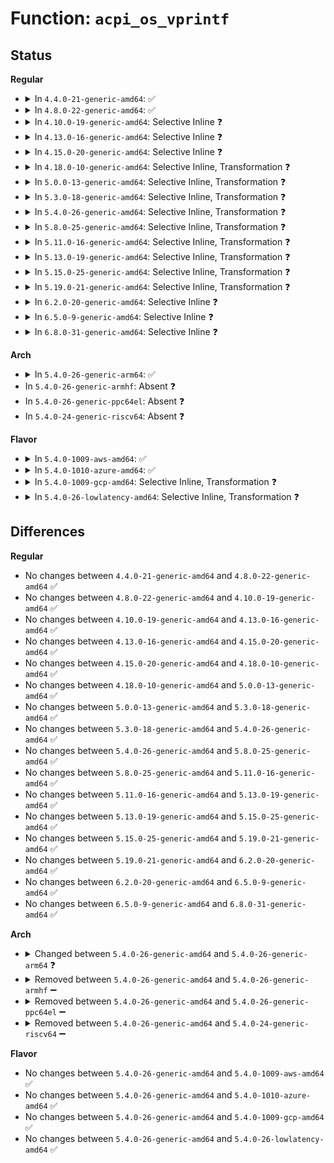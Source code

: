 # Function: <code>acpi_os_vprintf</code>

## Status
<b>Regular</b>
<ul>
<li>
<details>
<summary>In <code>4.4.0-21-generic-amd64</code>: ✅</summary>

```c
void acpi_os_vprintf(const char * fmt, struct __va_list_tag * args)
```

```json
{
  "name": "acpi_os_vprintf",
  "collision_type": "Unique Global",
  "inline_type": "No",
  "funcs": [
    {
      "addr": 18446744071583538604,
      "name": "acpi_os_vprintf",
      "external": true,
      "loc": "drivers/acpi/osl.c:225",
      "file": "drivers/acpi/osl.c",
      "inline": "seen, unknown",
      "caller_inline": [],
      "caller_func": [
        "drivers/acpi/osl.c:acpi_os_printf",
        "drivers/acpi/acpica/uterror.c:acpi_ut_predefined_warning",
        "drivers/acpi/acpica/uterror.c:acpi_ut_predefined_info",
        "drivers/acpi/acpica/uterror.c:acpi_ut_predefined_bios_error",
        "drivers/acpi/acpica/utxferror.c:acpi_error",
        "drivers/acpi/acpica/utxferror.c:acpi_warning",
        "drivers/acpi/acpica/utxferror.c:acpi_info",
        "drivers/acpi/acpica/utxferror.c:acpi_bios_error",
        "drivers/acpi/acpica/utxferror.c:acpi_bios_warning",
        "drivers/acpi/acpica/utxferror.c:acpi_exception"
      ]
    }
  ],
  "symbols": [
    {
      "addr": 18446744071583538604,
      "name": "acpi_os_vprintf",
      "section": ".text",
      "bind": "STB_GLOBAL",
      "size": 48
    }
  ]
}
```
</details>
</li>
<li>
<details>
<summary>In <code>4.8.0-22-generic-amd64</code>: ✅</summary>

```c
void acpi_os_vprintf(const char * fmt, struct __va_list_tag * args)
```

```json
{
  "name": "acpi_os_vprintf",
  "collision_type": "Unique Global",
  "inline_type": "No",
  "funcs": [
    {
      "addr": 18446744071583859615,
      "name": "acpi_os_vprintf",
      "external": true,
      "loc": "drivers/acpi/osl.c:156",
      "file": "drivers/acpi/osl.c",
      "inline": "seen, unknown",
      "caller_inline": [],
      "caller_func": [
        "drivers/acpi/osl.c:acpi_os_printf",
        "drivers/acpi/acpica/uterror.c:acpi_ut_predefined_bios_error",
        "drivers/acpi/acpica/uterror.c:acpi_ut_predefined_info",
        "drivers/acpi/acpica/uterror.c:acpi_ut_predefined_warning",
        "drivers/acpi/acpica/utxferror.c:acpi_bios_warning",
        "drivers/acpi/acpica/utxferror.c:acpi_bios_error",
        "drivers/acpi/acpica/utxferror.c:acpi_info",
        "drivers/acpi/acpica/utxferror.c:acpi_warning",
        "drivers/acpi/acpica/utxferror.c:acpi_exception",
        "drivers/acpi/acpica/utxferror.c:acpi_error"
      ]
    }
  ],
  "symbols": [
    {
      "addr": 18446744071583859615,
      "name": "acpi_os_vprintf",
      "section": ".text",
      "bind": "STB_GLOBAL",
      "size": 48
    }
  ]
}
```
</details>
</li>
<li>
<details>
<summary>In <code>4.10.0-19-generic-amd64</code>: Selective Inline ❓</summary>

```c
void acpi_os_vprintf(const char * fmt, struct __va_list_tag * args)
```

```json
{
  "name": "acpi_os_vprintf",
  "collision_type": "Unique Global",
  "inline_type": "Selective",
  "funcs": [
    {
      "addr": 18446744071583998639,
      "name": "acpi_os_vprintf",
      "external": true,
      "loc": "drivers/acpi/osl.c:157",
      "file": "drivers/acpi/osl.c",
      "inline": "not declared, inlined",
      "caller_inline": [],
      "caller_func": [
        "drivers/acpi/osl.c:acpi_os_printf",
        "drivers/acpi/acpica/uterror.c:acpi_ut_predefined_bios_error",
        "drivers/acpi/acpica/uterror.c:acpi_ut_predefined_info",
        "drivers/acpi/acpica/uterror.c:acpi_ut_predefined_warning",
        "drivers/acpi/acpica/utxferror.c:acpi_bios_warning",
        "drivers/acpi/acpica/utxferror.c:acpi_bios_error",
        "drivers/acpi/acpica/utxferror.c:acpi_info",
        "drivers/acpi/acpica/utxferror.c:acpi_warning",
        "drivers/acpi/acpica/utxferror.c:acpi_exception",
        "drivers/acpi/acpica/utxferror.c:acpi_error"
      ]
    }
  ],
  "symbols": [
    {
      "addr": 18446744071583998639,
      "name": "acpi_os_vprintf",
      "section": ".text",
      "bind": "STB_GLOBAL",
      "size": 100
    }
  ]
}
```
</details>
</li>
<li>
<details>
<summary>In <code>4.13.0-16-generic-amd64</code>: Selective Inline ❓</summary>

```c
void acpi_os_vprintf(const char * fmt, struct __va_list_tag * args)
```

```json
{
  "name": "acpi_os_vprintf",
  "collision_type": "Unique Global",
  "inline_type": "Selective",
  "funcs": [
    {
      "addr": 18446744071584047200,
      "name": "acpi_os_vprintf",
      "external": true,
      "loc": "drivers/acpi/osl.c:156",
      "file": "drivers/acpi/osl.c",
      "inline": "not declared, inlined",
      "caller_inline": [],
      "caller_func": [
        "drivers/acpi/osl.c:acpi_os_printf",
        "drivers/acpi/acpica/uterror.c:acpi_ut_predefined_bios_error",
        "drivers/acpi/acpica/uterror.c:acpi_ut_predefined_info",
        "drivers/acpi/acpica/uterror.c:acpi_ut_predefined_warning",
        "drivers/acpi/acpica/utxferror.c:acpi_bios_warning",
        "drivers/acpi/acpica/utxferror.c:acpi_bios_error",
        "drivers/acpi/acpica/utxferror.c:acpi_info",
        "drivers/acpi/acpica/utxferror.c:acpi_warning",
        "drivers/acpi/acpica/utxferror.c:acpi_exception",
        "drivers/acpi/acpica/utxferror.c:acpi_error"
      ]
    }
  ],
  "symbols": [
    {
      "addr": 18446744071584047200,
      "name": "acpi_os_vprintf",
      "section": ".text",
      "bind": "STB_GLOBAL",
      "size": 112
    }
  ]
}
```
</details>
</li>
<li>
<details>
<summary>In <code>4.15.0-20-generic-amd64</code>: Selective Inline ❓</summary>

```c
void acpi_os_vprintf(const char * fmt, struct __va_list_tag * args)
```

```json
{
  "name": "acpi_os_vprintf",
  "collision_type": "Unique Global",
  "inline_type": "Selective",
  "funcs": [
    {
      "addr": 18446744071584313632,
      "name": "acpi_os_vprintf",
      "external": true,
      "loc": "drivers/acpi/osl.c:156",
      "file": "drivers/acpi/osl.c",
      "inline": "not declared, inlined",
      "caller_inline": [],
      "caller_func": [
        "drivers/acpi/osl.c:acpi_os_printf",
        "drivers/acpi/acpica/utdebug.c:acpi_debug_print_raw",
        "drivers/acpi/acpica/utdebug.c:acpi_debug_print",
        "drivers/acpi/acpica/uterror.c:acpi_ut_predefined_bios_error",
        "drivers/acpi/acpica/uterror.c:acpi_ut_predefined_info",
        "drivers/acpi/acpica/uterror.c:acpi_ut_predefined_warning",
        "drivers/acpi/acpica/utxferror.c:acpi_bios_warning",
        "drivers/acpi/acpica/utxferror.c:acpi_bios_error",
        "drivers/acpi/acpica/utxferror.c:acpi_info",
        "drivers/acpi/acpica/utxferror.c:acpi_warning",
        "drivers/acpi/acpica/utxferror.c:acpi_exception",
        "drivers/acpi/acpica/utxferror.c:acpi_error"
      ]
    }
  ],
  "symbols": [
    {
      "addr": 18446744071584313632,
      "name": "acpi_os_vprintf",
      "section": ".text",
      "bind": "STB_GLOBAL",
      "size": 131
    }
  ]
}
```
</details>
</li>
<li>
<details>
<summary>In <code>4.18.0-10-generic-amd64</code>: Selective Inline, Transformation ❓</summary>

```c
void acpi_os_vprintf(const char * fmt, struct __va_list_tag * args)
```

```json
{
  "name": "acpi_os_vprintf",
  "collision_type": "Unique Global",
  "inline_type": "Selective",
  "funcs": [
    {
      "addr": 0,
      "name": "acpi_os_vprintf",
      "external": true,
      "loc": "drivers/acpi/osl.c:158",
      "file": "drivers/acpi/osl.c",
      "inline": "not declared, inlined",
      "caller_inline": [],
      "caller_func": [
        "drivers/acpi/osl.c:acpi_os_printf",
        "drivers/acpi/acpica/utdebug.c:acpi_debug_print_raw",
        "drivers/acpi/acpica/utdebug.c:acpi_debug_print",
        "drivers/acpi/acpica/uterror.c:acpi_ut_predefined_bios_error",
        "drivers/acpi/acpica/uterror.c:acpi_ut_predefined_info",
        "drivers/acpi/acpica/uterror.c:acpi_ut_predefined_warning",
        "drivers/acpi/acpica/utxferror.c:acpi_bios_warning",
        "drivers/acpi/acpica/utxferror.c:acpi_bios_error",
        "drivers/acpi/acpica/utxferror.c:acpi_info",
        "drivers/acpi/acpica/utxferror.c:acpi_warning",
        "drivers/acpi/acpica/utxferror.c:acpi_exception",
        "drivers/acpi/acpica/utxferror.c:acpi_error"
      ]
    }
  ],
  "symbols": [
    {
      "addr": 18446744071584536648,
      "name": "acpi_os_vprintf.cold.21",
      "section": ".text",
      "bind": "STB_LOCAL",
      "size": 91
    },
    {
      "addr": 18446744071584533728,
      "name": "acpi_os_vprintf",
      "section": ".text",
      "bind": "STB_GLOBAL",
      "size": 50
    }
  ]
}
```
</details>
</li>
<li>
<details>
<summary>In <code>5.0.0-13-generic-amd64</code>: Selective Inline, Transformation ❓</summary>

```c
void acpi_os_vprintf(const char * fmt, struct __va_list_tag * args)
```

```json
{
  "name": "acpi_os_vprintf",
  "collision_type": "Unique Global",
  "inline_type": "Selective",
  "funcs": [
    {
      "addr": 18446744071584633864,
      "name": "acpi_os_vprintf",
      "external": true,
      "loc": "drivers/acpi/osl.c:158",
      "file": "drivers/acpi/osl.c",
      "inline": "not declared, inlined",
      "caller_inline": [],
      "caller_func": [
        "drivers/acpi/osl.c:acpi_os_printf",
        "drivers/acpi/acpica/utdebug.c:acpi_debug_print_raw",
        "drivers/acpi/acpica/utdebug.c:acpi_debug_print",
        "drivers/acpi/acpica/uterror.c:acpi_ut_predefined_bios_error",
        "drivers/acpi/acpica/uterror.c:acpi_ut_predefined_info",
        "drivers/acpi/acpica/uterror.c:acpi_ut_predefined_warning",
        "drivers/acpi/acpica/utxferror.c:acpi_bios_warning",
        "drivers/acpi/acpica/utxferror.c:acpi_bios_error",
        "drivers/acpi/acpica/utxferror.c:acpi_info",
        "drivers/acpi/acpica/utxferror.c:acpi_warning",
        "drivers/acpi/acpica/utxferror.c:acpi_exception",
        "drivers/acpi/acpica/utxferror.c:acpi_error"
      ]
    }
  ],
  "symbols": [
    {
      "addr": 18446744071584633864,
      "name": "acpi_os_vprintf.cold.22",
      "section": ".text",
      "bind": "STB_LOCAL",
      "size": 91
    },
    {
      "addr": 18446744071584631056,
      "name": "acpi_os_vprintf",
      "section": ".text",
      "bind": "STB_GLOBAL",
      "size": 50
    }
  ]
}
```
</details>
</li>
<li>
<details>
<summary>In <code>5.3.0-18-generic-amd64</code>: Selective Inline, Transformation ❓</summary>

```c
void acpi_os_vprintf(const char * fmt, struct __va_list_tag * args)
```

```json
{
  "name": "acpi_os_vprintf",
  "collision_type": "Unique Global",
  "inline_type": "Selective",
  "funcs": [
    {
      "addr": 18446744071584833651,
      "name": "acpi_os_vprintf",
      "external": true,
      "loc": "drivers/acpi/osl.c:144",
      "file": "drivers/acpi/osl.c",
      "inline": "not declared, inlined",
      "caller_inline": [],
      "caller_func": [
        "drivers/acpi/osl.c:acpi_os_printf",
        "drivers/acpi/acpica/utdebug.c:acpi_debug_print_raw",
        "drivers/acpi/acpica/utdebug.c:acpi_debug_print",
        "drivers/acpi/acpica/uterror.c:acpi_ut_predefined_bios_error",
        "drivers/acpi/acpica/uterror.c:acpi_ut_predefined_info",
        "drivers/acpi/acpica/uterror.c:acpi_ut_predefined_warning",
        "drivers/acpi/acpica/utxferror.c:acpi_bios_warning",
        "drivers/acpi/acpica/utxferror.c:acpi_bios_exception",
        "drivers/acpi/acpica/utxferror.c:acpi_bios_error",
        "drivers/acpi/acpica/utxferror.c:acpi_info",
        "drivers/acpi/acpica/utxferror.c:acpi_warning",
        "drivers/acpi/acpica/utxferror.c:acpi_exception",
        "drivers/acpi/acpica/utxferror.c:acpi_error"
      ]
    }
  ],
  "symbols": [
    {
      "addr": 18446744071584833651,
      "name": "acpi_os_vprintf.cold",
      "section": ".text",
      "bind": "STB_LOCAL",
      "size": 80
    },
    {
      "addr": 18446744071584830752,
      "name": "acpi_os_vprintf",
      "section": ".text",
      "bind": "STB_GLOBAL",
      "size": 50
    }
  ]
}
```
</details>
</li>
<li>
<details>
<summary>In <code>5.4.0-26-generic-amd64</code>: Selective Inline, Transformation ❓</summary>

```c
void acpi_os_vprintf(const char * fmt, struct __va_list_tag * args)
```

```json
{
  "name": "acpi_os_vprintf",
  "collision_type": "Unique Global",
  "inline_type": "Selective",
  "funcs": [
    {
      "addr": 18446744071584969379,
      "name": "acpi_os_vprintf",
      "external": true,
      "loc": "drivers/acpi/osl.c:147",
      "file": "drivers/acpi/osl.c",
      "inline": "not declared, inlined",
      "caller_inline": [],
      "caller_func": [
        "drivers/acpi/osl.c:acpi_os_printf",
        "drivers/acpi/acpica/utdebug.c:acpi_debug_print_raw",
        "drivers/acpi/acpica/utdebug.c:acpi_debug_print",
        "drivers/acpi/acpica/uterror.c:acpi_ut_predefined_bios_error",
        "drivers/acpi/acpica/uterror.c:acpi_ut_predefined_info",
        "drivers/acpi/acpica/uterror.c:acpi_ut_predefined_warning",
        "drivers/acpi/acpica/utxferror.c:acpi_bios_warning",
        "drivers/acpi/acpica/utxferror.c:acpi_bios_exception",
        "drivers/acpi/acpica/utxferror.c:acpi_bios_error",
        "drivers/acpi/acpica/utxferror.c:acpi_info",
        "drivers/acpi/acpica/utxferror.c:acpi_warning",
        "drivers/acpi/acpica/utxferror.c:acpi_exception",
        "drivers/acpi/acpica/utxferror.c:acpi_error"
      ]
    }
  ],
  "symbols": [
    {
      "addr": 18446744071584969379,
      "name": "acpi_os_vprintf.cold",
      "section": ".text",
      "bind": "STB_LOCAL",
      "size": 80
    },
    {
      "addr": 18446744071584966480,
      "name": "acpi_os_vprintf",
      "section": ".text",
      "bind": "STB_GLOBAL",
      "size": 50
    }
  ]
}
```
</details>
</li>
<li>
<details>
<summary>In <code>5.8.0-25-generic-amd64</code>: Selective Inline, Transformation ❓</summary>

```c
void acpi_os_vprintf(const char * fmt, struct __va_list_tag * args)
```

```json
{
  "name": "acpi_os_vprintf",
  "collision_type": "Unique Global",
  "inline_type": "Selective",
  "funcs": [
    {
      "addr": 18446744071585662189,
      "name": "acpi_os_vprintf",
      "external": true,
      "loc": "drivers/acpi/osl.c:147",
      "file": "drivers/acpi/osl.c",
      "inline": "not declared, inlined",
      "caller_inline": [
        "drivers/acpi/osl.c:acpi_os_printf"
      ],
      "caller_func": [
        "drivers/acpi/osl.c:acpi_os_printf",
        "drivers/acpi/acpica/utdebug.c:acpi_debug_print_raw",
        "drivers/acpi/acpica/utdebug.c:acpi_debug_print",
        "drivers/acpi/acpica/uterror.c:acpi_ut_predefined_bios_error",
        "drivers/acpi/acpica/uterror.c:acpi_ut_predefined_info",
        "drivers/acpi/acpica/uterror.c:acpi_ut_predefined_warning",
        "drivers/acpi/acpica/utxferror.c:acpi_bios_warning",
        "drivers/acpi/acpica/utxferror.c:acpi_bios_exception",
        "drivers/acpi/acpica/utxferror.c:acpi_bios_error",
        "drivers/acpi/acpica/utxferror.c:acpi_info",
        "drivers/acpi/acpica/utxferror.c:acpi_warning",
        "drivers/acpi/acpica/utxferror.c:acpi_exception",
        "drivers/acpi/acpica/utxferror.c:acpi_error"
      ]
    }
  ],
  "symbols": [
    {
      "addr": 18446744071585664808,
      "name": "acpi_os_vprintf.part.0",
      "section": ".text",
      "bind": "STB_LOCAL",
      "size": 84
    },
    {
      "addr": 18446744071585665131,
      "name": "acpi_os_vprintf.cold",
      "section": ".text",
      "bind": "STB_LOCAL",
      "size": 10
    },
    {
      "addr": 18446744071585662032,
      "name": "acpi_os_vprintf",
      "section": ".text",
      "bind": "STB_GLOBAL",
      "size": 50
    }
  ]
}
```
</details>
</li>
<li>
<details>
<summary>In <code>5.11.0-16-generic-amd64</code>: Selective Inline, Transformation ❓</summary>

```c
void acpi_os_vprintf(const char * fmt, struct __va_list_tag * args)
```

```json
{
  "name": "acpi_os_vprintf",
  "collision_type": "Unique Global",
  "inline_type": "Selective",
  "funcs": [
    {
      "addr": 18446744071585787869,
      "name": "acpi_os_vprintf",
      "external": true,
      "loc": "drivers/acpi/osl.c:150",
      "file": "drivers/acpi/osl.c",
      "inline": "not declared, inlined",
      "caller_inline": [
        "drivers/acpi/osl.c:acpi_os_printf"
      ],
      "caller_func": [
        "drivers/acpi/osl.c:acpi_os_printf",
        "drivers/acpi/acpica/utdebug.c:acpi_debug_print_raw",
        "drivers/acpi/acpica/utdebug.c:acpi_debug_print",
        "drivers/acpi/acpica/uterror.c:acpi_ut_predefined_bios_error",
        "drivers/acpi/acpica/uterror.c:acpi_ut_predefined_info",
        "drivers/acpi/acpica/uterror.c:acpi_ut_predefined_warning",
        "drivers/acpi/acpica/utxferror.c:acpi_bios_warning",
        "drivers/acpi/acpica/utxferror.c:acpi_bios_exception",
        "drivers/acpi/acpica/utxferror.c:acpi_bios_error",
        "drivers/acpi/acpica/utxferror.c:acpi_info",
        "drivers/acpi/acpica/utxferror.c:acpi_warning",
        "drivers/acpi/acpica/utxferror.c:acpi_exception",
        "drivers/acpi/acpica/utxferror.c:acpi_error"
      ]
    }
  ],
  "symbols": [
    {
      "addr": 18446744071591430288,
      "name": "acpi_os_vprintf.part.0",
      "section": ".text",
      "bind": "STB_LOCAL",
      "size": 84
    },
    {
      "addr": 18446744071591430611,
      "name": "acpi_os_vprintf.cold",
      "section": ".text",
      "bind": "STB_LOCAL",
      "size": 10
    },
    {
      "addr": 18446744071585787712,
      "name": "acpi_os_vprintf",
      "section": ".text",
      "bind": "STB_GLOBAL",
      "size": 50
    }
  ]
}
```
</details>
</li>
<li>
<details>
<summary>In <code>5.13.0-19-generic-amd64</code>: Selective Inline, Transformation ❓</summary>

```c
void acpi_os_vprintf(const char * fmt, struct __va_list_tag * args)
```

```json
{
  "name": "acpi_os_vprintf",
  "collision_type": "Unique Global",
  "inline_type": "Selective",
  "funcs": [
    {
      "addr": 18446744071585668274,
      "name": "acpi_os_vprintf",
      "external": true,
      "loc": "drivers/acpi/osl.c:153",
      "file": "drivers/acpi/osl.c",
      "inline": "not declared, inlined",
      "caller_inline": [
        "drivers/acpi/osl.c:acpi_os_printf"
      ],
      "caller_func": [
        "drivers/acpi/osl.c:acpi_os_printf",
        "drivers/acpi/acpica/utdebug.c:acpi_debug_print_raw",
        "drivers/acpi/acpica/utdebug.c:acpi_debug_print",
        "drivers/acpi/acpica/uterror.c:acpi_ut_predefined_bios_error",
        "drivers/acpi/acpica/uterror.c:acpi_ut_predefined_info",
        "drivers/acpi/acpica/uterror.c:acpi_ut_predefined_warning",
        "drivers/acpi/acpica/utxferror.c:acpi_bios_warning",
        "drivers/acpi/acpica/utxferror.c:acpi_bios_exception",
        "drivers/acpi/acpica/utxferror.c:acpi_bios_error",
        "drivers/acpi/acpica/utxferror.c:acpi_info",
        "drivers/acpi/acpica/utxferror.c:acpi_warning",
        "drivers/acpi/acpica/utxferror.c:acpi_exception",
        "drivers/acpi/acpica/utxferror.c:acpi_error"
      ]
    }
  ],
  "symbols": [
    {
      "addr": 18446744071591371644,
      "name": "acpi_os_vprintf.part.0",
      "section": ".text",
      "bind": "STB_LOCAL",
      "size": 84
    },
    {
      "addr": 18446744071591371976,
      "name": "acpi_os_vprintf.cold",
      "section": ".text",
      "bind": "STB_LOCAL",
      "size": 16
    },
    {
      "addr": 18446744071585668112,
      "name": "acpi_os_vprintf",
      "section": ".text",
      "bind": "STB_GLOBAL",
      "size": 64
    }
  ]
}
```
</details>
</li>
<li>
<details>
<summary>In <code>5.15.0-25-generic-amd64</code>: Selective Inline, Transformation ❓</summary>

```c
void acpi_os_vprintf(const char * fmt, struct __va_list_tag * args)
```

```json
{
  "name": "acpi_os_vprintf",
  "collision_type": "Unique Global",
  "inline_type": "Selective",
  "funcs": [
    {
      "addr": 18446744071586147778,
      "name": "acpi_os_vprintf",
      "external": true,
      "loc": "drivers/acpi/osl.c:153",
      "file": "drivers/acpi/osl.c",
      "inline": "not declared, inlined",
      "caller_inline": [
        "drivers/acpi/osl.c:acpi_os_printf"
      ],
      "caller_func": [
        "drivers/acpi/osl.c:acpi_os_printf",
        "drivers/acpi/acpica/utdebug.c:acpi_debug_print_raw",
        "drivers/acpi/acpica/utdebug.c:acpi_debug_print",
        "drivers/acpi/acpica/uterror.c:acpi_ut_predefined_bios_error",
        "drivers/acpi/acpica/uterror.c:acpi_ut_predefined_info",
        "drivers/acpi/acpica/uterror.c:acpi_ut_predefined_warning",
        "drivers/acpi/acpica/utxferror.c:acpi_bios_warning",
        "drivers/acpi/acpica/utxferror.c:acpi_bios_exception",
        "drivers/acpi/acpica/utxferror.c:acpi_bios_error",
        "drivers/acpi/acpica/utxferror.c:acpi_info",
        "drivers/acpi/acpica/utxferror.c:acpi_warning",
        "drivers/acpi/acpica/utxferror.c:acpi_exception",
        "drivers/acpi/acpica/utxferror.c:acpi_error"
      ]
    }
  ],
  "symbols": [
    {
      "addr": 18446744071592406026,
      "name": "acpi_os_vprintf.part.0",
      "section": ".text",
      "bind": "STB_LOCAL",
      "size": 84
    },
    {
      "addr": 18446744071592406420,
      "name": "acpi_os_vprintf.cold",
      "section": ".text",
      "bind": "STB_LOCAL",
      "size": 16
    },
    {
      "addr": 18446744071586147616,
      "name": "acpi_os_vprintf",
      "section": ".text",
      "bind": "STB_GLOBAL",
      "size": 64
    }
  ]
}
```
</details>
</li>
<li>
<details>
<summary>In <code>5.19.0-21-generic-amd64</code>: Selective Inline, Transformation ❓</summary>

```c
void acpi_os_vprintf(const char * fmt, struct __va_list_tag * args)
```

```json
{
  "name": "acpi_os_vprintf",
  "collision_type": "Unique Global",
  "inline_type": "Selective",
  "funcs": [
    {
      "addr": 18446744071587380357,
      "name": "acpi_os_vprintf",
      "external": true,
      "loc": "drivers/acpi/osl.c:152",
      "file": "drivers/acpi/osl.c",
      "inline": "not declared, inlined",
      "caller_inline": [
        "drivers/acpi/osl.c:acpi_os_printf"
      ],
      "caller_func": [
        "drivers/acpi/osl.c:acpi_os_printf",
        "drivers/acpi/acpica/utdebug.c:acpi_debug_print_raw",
        "drivers/acpi/acpica/utdebug.c:acpi_debug_print",
        "drivers/acpi/acpica/uterror.c:acpi_ut_predefined_bios_error",
        "drivers/acpi/acpica/uterror.c:acpi_ut_predefined_info",
        "drivers/acpi/acpica/uterror.c:acpi_ut_predefined_warning",
        "drivers/acpi/acpica/utxferror.c:acpi_bios_warning",
        "drivers/acpi/acpica/utxferror.c:acpi_bios_exception",
        "drivers/acpi/acpica/utxferror.c:acpi_bios_error",
        "drivers/acpi/acpica/utxferror.c:acpi_info",
        "drivers/acpi/acpica/utxferror.c:acpi_warning",
        "drivers/acpi/acpica/utxferror.c:acpi_exception",
        "drivers/acpi/acpica/utxferror.c:acpi_error"
      ]
    }
  ],
  "symbols": [
    {
      "addr": 18446744071594271596,
      "name": "acpi_os_vprintf.part.0",
      "section": ".text",
      "bind": "STB_LOCAL",
      "size": 94
    },
    {
      "addr": 18446744071594272017,
      "name": "acpi_os_vprintf.cold",
      "section": ".text",
      "bind": "STB_LOCAL",
      "size": 10
    },
    {
      "addr": 18446744071587380192,
      "name": "acpi_os_vprintf",
      "section": ".text",
      "bind": "STB_GLOBAL",
      "size": 62
    }
  ]
}
```
</details>
</li>
<li>
<details>
<summary>In <code>6.2.0-20-generic-amd64</code>: Selective Inline ❓</summary>

```c
void acpi_os_vprintf(const char * fmt, struct __va_list_tag * args)
```

```json
{
  "name": "acpi_os_vprintf",
  "collision_type": "Unique Global",
  "inline_type": "Selective",
  "funcs": [
    {
      "addr": 18446744071588630224,
      "name": "acpi_os_vprintf",
      "external": true,
      "loc": "drivers/acpi/osl.c:152",
      "file": "drivers/acpi/osl.c",
      "inline": "not declared, inlined",
      "caller_inline": [],
      "caller_func": [
        "drivers/acpi/osl.c:acpi_os_printf",
        "drivers/acpi/acpica/utdebug.c:acpi_debug_print_raw",
        "drivers/acpi/acpica/utdebug.c:acpi_debug_print",
        "drivers/acpi/acpica/uterror.c:acpi_ut_predefined_bios_error",
        "drivers/acpi/acpica/uterror.c:acpi_ut_predefined_info",
        "drivers/acpi/acpica/uterror.c:acpi_ut_predefined_warning",
        "drivers/acpi/acpica/utxferror.c:acpi_bios_warning",
        "drivers/acpi/acpica/utxferror.c:acpi_bios_exception",
        "drivers/acpi/acpica/utxferror.c:acpi_bios_error",
        "drivers/acpi/acpica/utxferror.c:acpi_info",
        "drivers/acpi/acpica/utxferror.c:acpi_warning",
        "drivers/acpi/acpica/utxferror.c:acpi_exception",
        "drivers/acpi/acpica/utxferror.c:acpi_error"
      ]
    }
  ],
  "symbols": [
    {
      "addr": 18446744071588630224,
      "name": "acpi_os_vprintf",
      "section": ".text",
      "bind": "STB_GLOBAL",
      "size": 158
    }
  ]
}
```
</details>
</li>
<li>
<details>
<summary>In <code>6.5.0-9-generic-amd64</code>: Selective Inline ❓</summary>

```c
void acpi_os_vprintf(const char * fmt, struct __va_list_tag * args)
```

```json
{
  "name": "acpi_os_vprintf",
  "collision_type": "Unique Global",
  "inline_type": "Selective",
  "funcs": [
    {
      "addr": 18446744071588917968,
      "name": "acpi_os_vprintf",
      "external": true,
      "loc": "drivers/acpi/osl.c:152",
      "file": "drivers/acpi/osl.c",
      "inline": "not declared, inlined",
      "caller_inline": [],
      "caller_func": [
        "drivers/acpi/osl.c:acpi_os_printf",
        "drivers/acpi/acpica/utdebug.c:acpi_debug_print_raw",
        "drivers/acpi/acpica/utdebug.c:acpi_debug_print",
        "drivers/acpi/acpica/uterror.c:acpi_ut_predefined_bios_error",
        "drivers/acpi/acpica/uterror.c:acpi_ut_predefined_info",
        "drivers/acpi/acpica/uterror.c:acpi_ut_predefined_warning",
        "drivers/acpi/acpica/utxferror.c:acpi_bios_warning",
        "drivers/acpi/acpica/utxferror.c:acpi_bios_exception",
        "drivers/acpi/acpica/utxferror.c:acpi_bios_error",
        "drivers/acpi/acpica/utxferror.c:acpi_info",
        "drivers/acpi/acpica/utxferror.c:acpi_warning",
        "drivers/acpi/acpica/utxferror.c:acpi_exception",
        "drivers/acpi/acpica/utxferror.c:acpi_error"
      ]
    }
  ],
  "symbols": [
    {
      "addr": 18446744071588917968,
      "name": "acpi_os_vprintf",
      "section": ".text",
      "bind": "STB_GLOBAL",
      "size": 158
    }
  ]
}
```
</details>
</li>
<li>
<details>
<summary>In <code>6.8.0-31-generic-amd64</code>: Selective Inline ❓</summary>

```c
void acpi_os_vprintf(const char * fmt, struct __va_list_tag * args)
```

```json
{
  "name": "acpi_os_vprintf",
  "collision_type": "Unique Global",
  "inline_type": "Selective",
  "funcs": [
    {
      "addr": 18446744071589214144,
      "name": "acpi_os_vprintf",
      "external": true,
      "loc": "drivers/acpi/osl.c:152",
      "file": "drivers/acpi/osl.c",
      "inline": "not declared, inlined",
      "caller_inline": [],
      "caller_func": [
        "drivers/acpi/osl.c:acpi_os_printf",
        "drivers/acpi/acpica/utdebug.c:acpi_debug_print_raw",
        "drivers/acpi/acpica/utdebug.c:acpi_debug_print",
        "drivers/acpi/acpica/uterror.c:acpi_ut_predefined_bios_error",
        "drivers/acpi/acpica/uterror.c:acpi_ut_predefined_info",
        "drivers/acpi/acpica/uterror.c:acpi_ut_predefined_warning",
        "drivers/acpi/acpica/utxferror.c:acpi_bios_warning",
        "drivers/acpi/acpica/utxferror.c:acpi_bios_exception",
        "drivers/acpi/acpica/utxferror.c:acpi_bios_error",
        "drivers/acpi/acpica/utxferror.c:acpi_info",
        "drivers/acpi/acpica/utxferror.c:acpi_warning",
        "drivers/acpi/acpica/utxferror.c:acpi_exception",
        "drivers/acpi/acpica/utxferror.c:acpi_error"
      ]
    }
  ],
  "symbols": [
    {
      "addr": 18446744071589214144,
      "name": "acpi_os_vprintf",
      "section": ".text",
      "bind": "STB_GLOBAL",
      "size": 158
    }
  ]
}
```
</details>
</li>
</ul>
<b>Arch</b>
<ul>
<li>
<details>
<summary>In <code>5.4.0-26-generic-arm64</code>: ✅</summary>

```c
void acpi_os_vprintf(const char * fmt, va_list args)
```

```json
{
  "name": "acpi_os_vprintf",
  "collision_type": "Unique Global",
  "inline_type": "No",
  "funcs": [
    {
      "addr": 18446603336497383404,
      "name": "acpi_os_vprintf",
      "external": true,
      "loc": "drivers/acpi/osl.c:147",
      "file": "drivers/acpi/osl.c",
      "inline": "seen, unknown",
      "caller_inline": [],
      "caller_func": [
        "drivers/acpi/osl.c:acpi_os_printf",
        "drivers/acpi/acpica/uterror.c:acpi_ut_predefined_bios_error",
        "drivers/acpi/acpica/uterror.c:acpi_ut_predefined_info",
        "drivers/acpi/acpica/uterror.c:acpi_ut_predefined_warning",
        "drivers/acpi/acpica/utxferror.c:acpi_bios_warning",
        "drivers/acpi/acpica/utxferror.c:acpi_bios_exception",
        "drivers/acpi/acpica/utxferror.c:acpi_bios_error",
        "drivers/acpi/acpica/utxferror.c:acpi_info",
        "drivers/acpi/acpica/utxferror.c:acpi_warning",
        "drivers/acpi/acpica/utxferror.c:acpi_exception",
        "drivers/acpi/acpica/utxferror.c:acpi_error"
      ]
    }
  ],
  "symbols": [
    {
      "addr": 18446603336497383404,
      "name": "acpi_os_vprintf",
      "section": ".text",
      "bind": "STB_GLOBAL",
      "size": 176
    }
  ]
}
```
</details>
</li>
<li>
In <code>5.4.0-26-generic-armhf</code>: Absent ❓
</li>
<li>
In <code>5.4.0-26-generic-ppc64el</code>: Absent ❓
</li>
<li>
In <code>5.4.0-24-generic-riscv64</code>: Absent ❓
</li>
</ul>
<b>Flavor</b>
<ul>
<li>
<details>
<summary>In <code>5.4.0-1009-aws-amd64</code>: ✅</summary>

```c
void acpi_os_vprintf(const char * fmt, struct __va_list_tag * args)
```

```json
{
  "name": "acpi_os_vprintf",
  "collision_type": "Unique Global",
  "inline_type": "No",
  "funcs": [
    {
      "addr": 18446744071584917341,
      "name": "acpi_os_vprintf",
      "external": true,
      "loc": "drivers/acpi/osl.c:147",
      "file": "drivers/acpi/osl.c",
      "inline": "seen, unknown",
      "caller_inline": [],
      "caller_func": [
        "drivers/acpi/osl.c:acpi_os_printf",
        "drivers/acpi/acpica/uterror.c:acpi_ut_predefined_bios_error",
        "drivers/acpi/acpica/uterror.c:acpi_ut_predefined_info",
        "drivers/acpi/acpica/uterror.c:acpi_ut_predefined_warning",
        "drivers/acpi/acpica/utxferror.c:acpi_bios_warning",
        "drivers/acpi/acpica/utxferror.c:acpi_bios_exception",
        "drivers/acpi/acpica/utxferror.c:acpi_bios_error",
        "drivers/acpi/acpica/utxferror.c:acpi_info",
        "drivers/acpi/acpica/utxferror.c:acpi_warning",
        "drivers/acpi/acpica/utxferror.c:acpi_exception",
        "drivers/acpi/acpica/utxferror.c:acpi_error"
      ]
    }
  ],
  "symbols": [
    {
      "addr": 18446744071584917341,
      "name": "acpi_os_vprintf",
      "section": ".text",
      "bind": "STB_GLOBAL",
      "size": 102
    }
  ]
}
```
</details>
</li>
<li>
<details>
<summary>In <code>5.4.0-1010-azure-amd64</code>: ✅</summary>

```c
void acpi_os_vprintf(const char * fmt, struct __va_list_tag * args)
```

```json
{
  "name": "acpi_os_vprintf",
  "collision_type": "Unique Global",
  "inline_type": "No",
  "funcs": [
    {
      "addr": 18446744071584823261,
      "name": "acpi_os_vprintf",
      "external": true,
      "loc": "drivers/acpi/osl.c:147",
      "file": "drivers/acpi/osl.c",
      "inline": "seen, unknown",
      "caller_inline": [],
      "caller_func": [
        "drivers/acpi/osl.c:acpi_os_printf",
        "drivers/acpi/acpica/uterror.c:acpi_ut_predefined_bios_error",
        "drivers/acpi/acpica/uterror.c:acpi_ut_predefined_info",
        "drivers/acpi/acpica/uterror.c:acpi_ut_predefined_warning",
        "drivers/acpi/acpica/utxferror.c:acpi_bios_warning",
        "drivers/acpi/acpica/utxferror.c:acpi_bios_exception",
        "drivers/acpi/acpica/utxferror.c:acpi_bios_error",
        "drivers/acpi/acpica/utxferror.c:acpi_info",
        "drivers/acpi/acpica/utxferror.c:acpi_warning",
        "drivers/acpi/acpica/utxferror.c:acpi_exception",
        "drivers/acpi/acpica/utxferror.c:acpi_error"
      ]
    }
  ],
  "symbols": [
    {
      "addr": 18446744071584823261,
      "name": "acpi_os_vprintf",
      "section": ".text",
      "bind": "STB_GLOBAL",
      "size": 102
    }
  ]
}
```
</details>
</li>
<li>
<details>
<summary>In <code>5.4.0-1009-gcp-amd64</code>: Selective Inline, Transformation ❓</summary>

```c
void acpi_os_vprintf(const char * fmt, struct __va_list_tag * args)
```

```json
{
  "name": "acpi_os_vprintf",
  "collision_type": "Unique Global",
  "inline_type": "Selective",
  "funcs": [
    {
      "addr": 18446744071584920963,
      "name": "acpi_os_vprintf",
      "external": true,
      "loc": "drivers/acpi/osl.c:147",
      "file": "drivers/acpi/osl.c",
      "inline": "not declared, inlined",
      "caller_inline": [],
      "caller_func": [
        "drivers/acpi/osl.c:acpi_os_printf",
        "drivers/acpi/acpica/utdebug.c:acpi_debug_print_raw",
        "drivers/acpi/acpica/utdebug.c:acpi_debug_print",
        "drivers/acpi/acpica/uterror.c:acpi_ut_predefined_bios_error",
        "drivers/acpi/acpica/uterror.c:acpi_ut_predefined_info",
        "drivers/acpi/acpica/uterror.c:acpi_ut_predefined_warning",
        "drivers/acpi/acpica/utxferror.c:acpi_bios_warning",
        "drivers/acpi/acpica/utxferror.c:acpi_bios_exception",
        "drivers/acpi/acpica/utxferror.c:acpi_bios_error",
        "drivers/acpi/acpica/utxferror.c:acpi_info",
        "drivers/acpi/acpica/utxferror.c:acpi_warning",
        "drivers/acpi/acpica/utxferror.c:acpi_exception",
        "drivers/acpi/acpica/utxferror.c:acpi_error"
      ]
    }
  ],
  "symbols": [
    {
      "addr": 18446744071584920963,
      "name": "acpi_os_vprintf.cold",
      "section": ".text",
      "bind": "STB_LOCAL",
      "size": 80
    },
    {
      "addr": 18446744071584918064,
      "name": "acpi_os_vprintf",
      "section": ".text",
      "bind": "STB_GLOBAL",
      "size": 50
    }
  ]
}
```
</details>
</li>
<li>
<details>
<summary>In <code>5.4.0-26-lowlatency-amd64</code>: Selective Inline, Transformation ❓</summary>

```c
void acpi_os_vprintf(const char * fmt, struct __va_list_tag * args)
```

```json
{
  "name": "acpi_os_vprintf",
  "collision_type": "Unique Global",
  "inline_type": "Selective",
  "funcs": [
    {
      "addr": 18446744071585027107,
      "name": "acpi_os_vprintf",
      "external": true,
      "loc": "drivers/acpi/osl.c:147",
      "file": "drivers/acpi/osl.c",
      "inline": "not declared, inlined",
      "caller_inline": [],
      "caller_func": [
        "drivers/acpi/osl.c:acpi_os_printf",
        "drivers/acpi/acpica/utdebug.c:acpi_debug_print_raw",
        "drivers/acpi/acpica/utdebug.c:acpi_debug_print",
        "drivers/acpi/acpica/uterror.c:acpi_ut_predefined_bios_error",
        "drivers/acpi/acpica/uterror.c:acpi_ut_predefined_info",
        "drivers/acpi/acpica/uterror.c:acpi_ut_predefined_warning",
        "drivers/acpi/acpica/utxferror.c:acpi_bios_warning",
        "drivers/acpi/acpica/utxferror.c:acpi_bios_exception",
        "drivers/acpi/acpica/utxferror.c:acpi_bios_error",
        "drivers/acpi/acpica/utxferror.c:acpi_info",
        "drivers/acpi/acpica/utxferror.c:acpi_warning",
        "drivers/acpi/acpica/utxferror.c:acpi_exception",
        "drivers/acpi/acpica/utxferror.c:acpi_error"
      ]
    }
  ],
  "symbols": [
    {
      "addr": 18446744071585027107,
      "name": "acpi_os_vprintf.cold",
      "section": ".text",
      "bind": "STB_LOCAL",
      "size": 80
    },
    {
      "addr": 18446744071585024208,
      "name": "acpi_os_vprintf",
      "section": ".text",
      "bind": "STB_GLOBAL",
      "size": 50
    }
  ]
}
```
</details>
</li>
</ul>

## Differences
<b>Regular</b>
<ul>
<li>
No changes between <code>4.4.0-21-generic-amd64</code> and <code>4.8.0-22-generic-amd64</code> ✅
</li>
<li>
No changes between <code>4.8.0-22-generic-amd64</code> and <code>4.10.0-19-generic-amd64</code> ✅
</li>
<li>
No changes between <code>4.10.0-19-generic-amd64</code> and <code>4.13.0-16-generic-amd64</code> ✅
</li>
<li>
No changes between <code>4.13.0-16-generic-amd64</code> and <code>4.15.0-20-generic-amd64</code> ✅
</li>
<li>
No changes between <code>4.15.0-20-generic-amd64</code> and <code>4.18.0-10-generic-amd64</code> ✅
</li>
<li>
No changes between <code>4.18.0-10-generic-amd64</code> and <code>5.0.0-13-generic-amd64</code> ✅
</li>
<li>
No changes between <code>5.0.0-13-generic-amd64</code> and <code>5.3.0-18-generic-amd64</code> ✅
</li>
<li>
No changes between <code>5.3.0-18-generic-amd64</code> and <code>5.4.0-26-generic-amd64</code> ✅
</li>
<li>
No changes between <code>5.4.0-26-generic-amd64</code> and <code>5.8.0-25-generic-amd64</code> ✅
</li>
<li>
No changes between <code>5.8.0-25-generic-amd64</code> and <code>5.11.0-16-generic-amd64</code> ✅
</li>
<li>
No changes between <code>5.11.0-16-generic-amd64</code> and <code>5.13.0-19-generic-amd64</code> ✅
</li>
<li>
No changes between <code>5.13.0-19-generic-amd64</code> and <code>5.15.0-25-generic-amd64</code> ✅
</li>
<li>
No changes between <code>5.15.0-25-generic-amd64</code> and <code>5.19.0-21-generic-amd64</code> ✅
</li>
<li>
No changes between <code>5.19.0-21-generic-amd64</code> and <code>6.2.0-20-generic-amd64</code> ✅
</li>
<li>
No changes between <code>6.2.0-20-generic-amd64</code> and <code>6.5.0-9-generic-amd64</code> ✅
</li>
<li>
No changes between <code>6.5.0-9-generic-amd64</code> and <code>6.8.0-31-generic-amd64</code> ✅
</li>
</ul>
<b>Arch</b>
<ul>
<li>
<details>
<summary>Changed between <code>5.4.0-26-generic-amd64</code> and <code>5.4.0-26-generic-arm64</code> ❓</summary>
<ul>
<li>
<b>Param type changed. </b>
<code>struct __va_list_tag * args</code> ➡️ <code>va_list args</code>
</li>
</ul>
</details>
</li>
<li>
<details>
<summary>Removed between <code>5.4.0-26-generic-amd64</code> and <code>5.4.0-26-generic-armhf</code> ➖</summary>

```c
void acpi_os_vprintf(const char * fmt, struct __va_list_tag * args)
```
</details>
</li>
<li>
<details>
<summary>Removed between <code>5.4.0-26-generic-amd64</code> and <code>5.4.0-26-generic-ppc64el</code> ➖</summary>

```c
void acpi_os_vprintf(const char * fmt, struct __va_list_tag * args)
```
</details>
</li>
<li>
<details>
<summary>Removed between <code>5.4.0-26-generic-amd64</code> and <code>5.4.0-24-generic-riscv64</code> ➖</summary>

```c
void acpi_os_vprintf(const char * fmt, struct __va_list_tag * args)
```
</details>
</li>
</ul>
<b>Flavor</b>
<ul>
<li>
No changes between <code>5.4.0-26-generic-amd64</code> and <code>5.4.0-1009-aws-amd64</code> ✅
</li>
<li>
No changes between <code>5.4.0-26-generic-amd64</code> and <code>5.4.0-1010-azure-amd64</code> ✅
</li>
<li>
No changes between <code>5.4.0-26-generic-amd64</code> and <code>5.4.0-1009-gcp-amd64</code> ✅
</li>
<li>
No changes between <code>5.4.0-26-generic-amd64</code> and <code>5.4.0-26-lowlatency-amd64</code> ✅
</li>
</ul>
